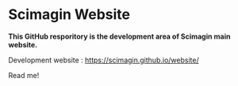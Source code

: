 # Scimagin Website
**This GitHub resporitory is the development area of Scimagin main website.**

Development website : https://scimagin.github.io/website/

Read me!
